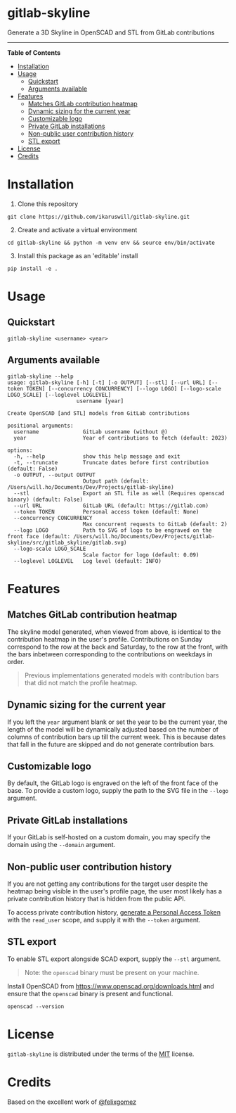 # gitlab-skyline <!-- omit from toc -->
Generate a 3D Skyline in OpenSCAD and STL from GitLab contributions

<!-- [![PyPI - Version](https://img.shields.io/pypi/v/gitlab-skyline.svg)](https://pypi.org/project/gitlab-skyline)
[![PyPI - Python Version](https://img.shields.io/pypi/pyversions/gitlab-skyline.svg)](https://pypi.org/project/gitlab-skyline) -->

-----

**Table of Contents**

- [Installation](#installation)
- [Usage](#usage)
  - [Quickstart](#quickstart)
  - [Arguments available](#arguments-available)
- [Features](#features)
  - [Matches GitLab contribution heatmap](#matches-gitlab-contribution-heatmap)
  - [Dynamic sizing for the current year](#dynamic-sizing-for-the-current-year)
  - [Customizable logo](#customizable-logo)
  - [Private GitLab installations](#private-gitlab-installations)
  - [Non-public user contribution history](#non-public-user-contribution-history)
  - [STL export](#stl-export)
- [License](#license)
- [Credits](#credits)

# Installation
1. Clone this repository
```
git clone https://github.com/ikaruswill/gitlab-skyline.git
```
2. Create and activate a virtual environment
```
cd gitlab-skyline && python -m venv env && source env/bin/activate
```
3. Install this package as an 'editable' install
```
pip install -e .
```
# Usage

## Quickstart
```
gitlab-skyline <username> <year>
```

## Arguments available
```
gitlab-skyline --help
usage: gitlab-skyline [-h] [-t] [-o OUTPUT] [--stl] [--url URL] [--token TOKEN] [--concurrency CONCURRENCY] [--logo LOGO] [--logo-scale LOGO_SCALE] [--loglevel LOGLEVEL]
                      username [year]

Create OpenSCAD [and STL] models from GitLab contributions

positional arguments:
  username              GitLab username (without @)
  year                  Year of contributions to fetch (default: 2023)

options:
  -h, --help            show this help message and exit
  -t, --truncate        Truncate dates before first contribution (default: False)
  -o OUTPUT, --output OUTPUT
                        Output path (default: /Users/will.ho/Documents/Dev/Projects/gitlab-skyline)
  --stl                 Export an STL file as well (Requires openscad binary) (default: False)
  --url URL             GitLab URL (default: https://gitlab.com)
  --token TOKEN         Personal access token (default: None)
  --concurrency CONCURRENCY
                        Max concurrent requests to GitLab (default: 2)
  --logo LOGO           Path to SVG of logo to be engraved on the front face (default: /Users/will.ho/Documents/Dev/Projects/gitlab-skyline/src/gitlab_skyline/gitlab.svg)
  --logo-scale LOGO_SCALE
                        Scale factor for logo (default: 0.09)
  --loglevel LOGLEVEL   Log level (default: INFO)
```

# Features
## Matches GitLab contribution heatmap
The skyline model generated, when viewed from above, is identical to the contribution heatmap in the user's profile. Contributions on Sunday correspond to the row at the back and Saturday, to the row at the front, with the bars inbetween corresponding to the contributions on weekdays in order.

>Previous implementations generated models with contribution bars that did not match the profile heatmap.
## Dynamic sizing for the current year
If you left the `year` argument blank or set the year to be the current year, the length of the model will be dynamically adjusted based on the number of columns of contribution bars up till the current week. This is because dates that fall in the future are skipped and do not generate contribution bars.
## Customizable logo
By default, the GitLab logo is engraved on the left of the front face of the base.
 To provide a custom logo, supply the path to the SVG file in the `--logo` argument.
## Private GitLab installations
If your GitLab is self-hosted on a custom domain, you may specify the domain using the `--domain` argument.
## Non-public user contribution history
If you are not getting any contributions for the target user despite the heatmap being visible in the user's profile page, the user most likely has a private contribution history that is hidden from the public API.

To access private contribution history, [generate a Personal Access Token](https://docs.gitlab.com/ee/user/profile/personal_access_tokens.html#create-a-personal-access-token) with the `read_user` scope, and supply it with the `--token` argument. 
## STL export
To enable STL export alongside SCAD export, supply the `--stl` argument. 

> Note: the `openscad` binary must be present on your machine.

Install OpenSCAD from https://www.openscad.org/downloads.html and ensure that the `openscad` binary is present and functional.
```
openscad --version
```
# License

`gitlab-skyline` is distributed under the terms of the [MIT](https://spdx.org/licenses/MIT.html) license.

# Credits
Based on the excellent work of [@felixgomez](https://github.com/felixgomez/gitlab-skyline)